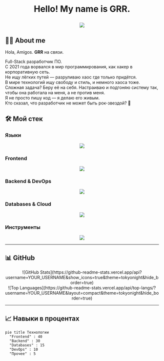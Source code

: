 <!-- ========================= WELCOME ========================= -->
<h1 align="center">Hello! My name is GRR.
<p align="center">
  <img src="https://readme-typing-svg.herokuapp.com?size=28&duration=3000&color=FF5733&center=true&vCenter=true&lines=Full-Stack;Cyberpunk;Open+Source" />
</p>
</h1>

## 👨‍💻 About me

<p>
  Hola, Amigos. <strong>GRR</strong> на связи.
</p>

<p>
  Full-Stack разработчик ПО.<br/>
  С 2021 года ворвался в мир программирования, как хакер в корпоративную сеть.<br/>
  Не ищу лёгких путей — разруливаю хаос где только придётся.<br/>
  В мире технологий ищу свободу и стиль, и немного хаоса тоже.<br/>
  Сложная задача? Беру её на себя. Настраиваю и подгоняю систему так, чтобы она работала на меня, а не против меня.<br/>
  Я не просто пишу код — я делаю его живым.<br/>
  Кто сказал, что разработчик не может быть рок-звездой? 🎸
</p>

## 🛠 Мой стек

### Языки
<p align="center">
  <img src="https://skillicons.dev/icons?i=js,ts,python,go,java" />
</p>

### Frontend
<p align="center">
  <img src="https://skillicons.dev/icons?i=react,nextjs,vue,tailwind,html,css" />
</p>

### Backend & DevOps
<p align="center">
  <img src="https://skillicons.dev/icons?i=nodejs,express,django,spring,docker,kubernetes,nginx" />
</p>

### Databases & Cloud
<p align="center">
  <img src="https://skillicons.dev/icons?i=mysql,postgresql,mongodb,redis,aws,gcp,firebase" />
</p>

### Инструменты
<p align="center">
  <img src="https://skillicons.dev/icons?i=git,github,vscode,linux,figma,postman" />
</p>

---

## 📊 GitHub

<p align="center">
  ![GitHub Stats](https://github-readme-stats.vercel.app/api?username=YOUR_USERNAME&show_icons=true&theme=tokyonight&hide_border=true)
  <br/>
  ![Top Languages](https://github-readme-stats.vercel.app/api/top-langs/?username=YOUR_USERNAME&layout=compact&theme=tokyonight&hide_border=true)
</p>

---

## 📈 Навыки в процентах
```mermaid
pie title Технологии
  "Frontend" : 40
  "Backend" : 30
  "Databases" : 15
  "DevOps" : 10
  "Прочее" : 5
